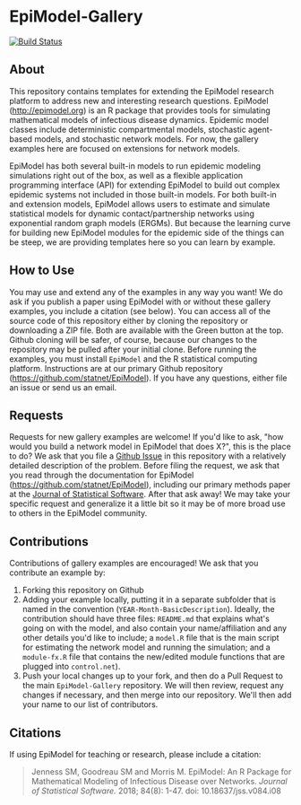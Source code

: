 # EpiModel-Gallery
[![Build Status](https://travis-ci.org/statnet/EpiModel-Gallery.svg?branch=master)](https://travis-ci.org/statnet/EpiModel-Gallery)

## About
This repository contains templates for extending the EpiModel research platform to address new and interesting research questions. EpiModel (http://epimodel.org) is an R package that provides tools for simulating mathematical models of infectious disease dynamics. Epidemic model classes include deterministic compartmental models, stochastic agent-based models, and stochastic network models. For now, the gallery examples here are focused on extensions for network models.

EpiModel has both several built-in models to run epidemic modeling simulations right out of the box, as well as a flexible application programming interface (API) for extending EpiModel to build out complex epidemic systems not included in those built-in models. For both built-in and extension models, EpiModel allows users to estimate and simulate statistical models for dynamic contact/partnership networks using exponential random graph models (ERGMs). But because the learning curve for building new EpiModel modules for the epidemic side of the things can be steep, we are providing templates here so you can learn by example.

## How to Use
You may use and extend any of the examples in any way you want! We do ask if you publish a paper using EpiModel with or without these gallery examples, you include a citation (see below). You can access all of the source code of this repository either by cloning the repository or downloading a ZIP file. Both are available with the Green button at the top. Github cloning will be safer, of course, because our changes to the repository may be pulled after your initial clone. Before running the examples, you must install `EpiModel` and the R statistical computing platform. Instructions are at our primary Github repository (https://github.com/statnet/EpiModel). If you have any questions, either file an issue or send us an email.

## Requests
Requests for new gallery examples are welcome! If you'd like to ask, "how would you build a network model in EpiModel that does X?", this is the place to do? We ask that you file a [Github Issue](https://github.com/statnet/EpiModel-Gallery/issues) in this repository with a relatively detailed description of the problem. Before filing the request, we ask that you read through the documentation for EpiModel (https://github.com/statnet/EpiModel), including our primary methods paper at the [Journal of Statistical Software](https://www.jstatsoft.org/article/view/v084i08). After that ask away! We may take your specific request and generalize it a little bit so it may be of more broad use to others in the EpiModel community.

## Contributions
Contributions of gallery examples are encouraged! We ask that you contribute an example by:

1. Forking this repository on Github
2. Adding your example locally, putting it in a separate subfolder that is named in the convention (`YEAR-Month-BasicDescription`). Ideally, the contribution should have three files: `README.md` that explains what's going on with the model, and also contain your name/affiliation and any other details you'd like to include; a `model.R` file that is the main script for estimating the network model and running the simulation; and a `module-fx.R` file that contains the new/edited module functions that are plugged into `control.net`).
3. Push your local changes up to your fork, and then do a Pull Request to the main `EpiModel-Gallery` repository. We will then review, request any changes if necessary, and then merge into our repository. We'll then add your name to our list of contributors.

## Citations
If using EpiModel for teaching or research, please include a citation:

> Jenness SM, Goodreau SM and Morris M. EpiModel: An R Package for Mathematical Modeling of Infectious Disease over Networks. *Journal of Statistical Software.* 2018; 84(8): 1-47. doi: 10.18637/jss.v084.i08
